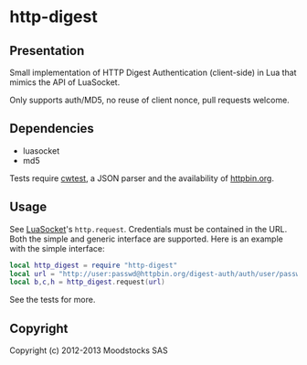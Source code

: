 # http-digest

## Presentation

Small implementation of HTTP Digest Authentication (client-side) in Lua
that mimics the API of LuaSocket.

Only supports auth/MD5, no reuse of client nonce, pull requests welcome.

## Dependencies

- luasocket
- md5

Tests require [cwtest](https://github.com/catwell/cwtest), a JSON parser
and the availability of [httpbin.org](http://httpbin.org).

## Usage

See [LuaSocket](http://w3.impa.br/~diego/software/luasocket/http.html)'s
`http.request`. Credentials must be contained in the URL. Both the simple and
generic interface are supported. Here is an example with the simple interface:

```lua
local http_digest = require "http-digest"
local url = "http://user:passwd@httpbin.org/digest-auth/auth/user/passwd"
local b,c,h = http_digest.request(url)
```

See the tests for more.

## Copyright

Copyright (c) 2012-2013 Moodstocks SAS
